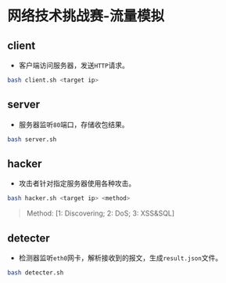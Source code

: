 # 网络技术挑战赛-流量模拟

## client
* 客户端访问服务器，发送`HTTP`请求。
```bash
bash client.sh <target ip>
```

## server
* 服务器监听`80`端口，存储收包结果。
```bash
bash server.sh
```

## hacker
* 攻击者针对指定服务器使用各种攻击。
```bash
bash hacker.sh <target ip> <method>
```
> Method: [1: Discovering; 2: DoS; 3: XSS&SQL]

## detecter
* 检测器监听`eth0`网卡，解析接收到的报文，生成`result.json`文件。
```bash
bash detecter.sh
```